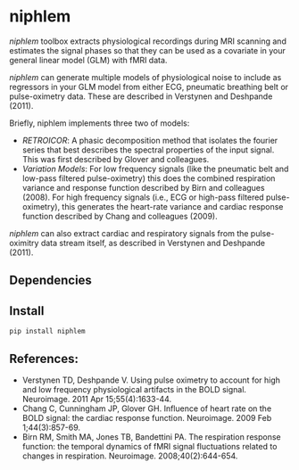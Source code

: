 # niphlem

*niphlem* toolbox extracts physiological recordings during MRI scanning and estimates the signal phases so that they can be used as a covariate in your general linear model (GLM) with fMRI data.

*niphlem* can generate multiple models of physiological noise to include as regressors in your GLM model from either ECG, pneumatic breathing belt or pulse-oximetry data.  These are described in Verstynen and Deshpande (2011).

Briefly, niphlem implements three two of models:

- *RETROICOR*:  A phasic decomposition method that isolates the fourier series that best describes the spectral properties of the input signal.  This was first described by Glover and colleagues. 
- *Variation Models*:  For low frequency signals (like the pneumatic belt and low-pass filtered pulse-oximetry) this does the combined respiration variance and response function described by Birn and colleagues (2008).  For high frequency signals (i.e., ECG or high-pass filtered pulse-oximetry), this generates the heart-rate variance and cardiac response function described by Chang and colleagues (2009).

*niphlem* can also extract cardiac and respiratory signals from the pulse-oximitry data stream itself, as described in Verstynen and Deshpande (2011).

## Dependencies

## Install

```pip install niphlem```

## References:
- Verstynen TD, Deshpande V. Using pulse oximetry to account for high and low frequency physiological artifacts in the BOLD signal. Neuroimage. 2011 Apr 15;55(4):1633-44.
- Chang C, Cunningham JP, Glover GH. Influence of heart rate on the BOLD signal: the cardiac response function. Neuroimage. 2009 Feb 1;44(3):857-69.
- Birn RM, Smith MA, Jones TB, Bandettini PA. The respiration response function: the temporal dynamics of fMRI signal fluctuations related to changes in respiration. Neuroimage. 2008;40(2):644-654.

